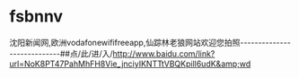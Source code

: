 # fsbnnv
沈阳新闻网,欧洲vodafonewififreeapp,仙踪林老狼网站欢迎您拍照----------------------------##点/此/进/入/http://www.baidu.com/link?url=NoK8PT47PahMhFH8Vie_jnciyIKNTTtVBQKpill6udK&amp;wd
